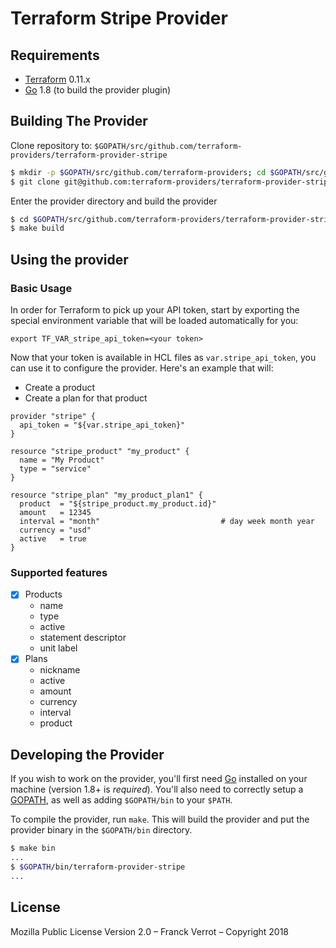 # Terraform Stripe Provider


## Requirements

*	[Terraform](https://www.terraform.io/downloads.html) 0.11.x
*	[Go](https://golang.org/doc/install) 1.8 (to build the provider plugin)


## Building The Provider

Clone repository to: `$GOPATH/src/github.com/terraform-providers/terraform-provider-stripe`

```sh
$ mkdir -p $GOPATH/src/github.com/terraform-providers; cd $GOPATH/src/github.com/terraform-providers
$ git clone git@github.com:terraform-providers/terraform-provider-stripe
```

Enter the provider directory and build the provider

```sh
$ cd $GOPATH/src/github.com/terraform-providers/terraform-provider-stripe
$ make build
```

## Using the provider

### Basic Usage

In order for Terraform to pick up your API token, start by exporting the
special environment variable that will be loaded automatically for you:

    export TF_VAR_stripe_api_token=<your token>


Now that your token is available in HCL files as `var.stripe_api_token`, you
can use it to configure the provider.  Here's an example that will:

  * Create a product
  * Create a plan for that product

```hcl
provider "stripe" {
  api_token = "${var.stripe_api_token}"
}

resource "stripe_product" "my_product" {
  name = "My Product"
  type = "service"
}

resource "stripe_plan" "my_product_plan1" {
  product  = "${stripe_product.my_product.id}"
  amount   = 12345
  interval = "month"                           # day week month year
  currency = "usd"
  active   = true
}
```

### Supported features

- [x] Products
  - name
  - type
  - active
  - statement descriptor
  - unit label
- [x] Plans
  - nickname
  - active
  - amount
  - currency
  - interval
  - product


## Developing the Provider

If you wish to work on the provider, you'll first need [Go](http://www.golang.org) installed on your machine (version 1.8+ is *required*). You'll also need to correctly setup a [GOPATH](http://golang.org/doc/code.html#GOPATH), as well as adding `$GOPATH/bin` to your `$PATH`.

To compile the provider, run `make`. This will build the provider and put the provider binary in the `$GOPATH/bin` directory.

```sh
$ make bin
...
$ $GOPATH/bin/terraform-provider-stripe
...
```


## License

Mozilla Public License Version 2.0 – Franck Verrot – Copyright 2018